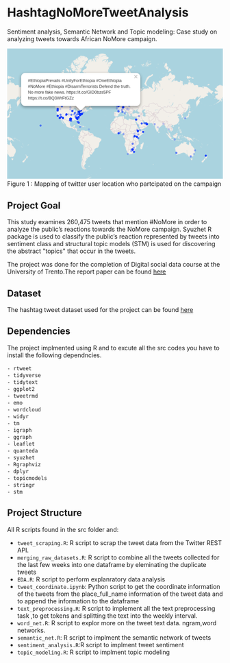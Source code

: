 # HashtagNoMoreTweetAnalysis
Sentiment analysis, Semantic Network and Topic modeling: Case study on analyzing tweets towards African NoMore campaign.

![img](img/map.png)
Figure 1 : Mapping of twitter user location who partcipated on the campaign

## Project Goal

This study examines 260,475 tweets that mention #NoMore in order to analyze the public’s reactions towards the NoMore campaign.  Syuzhet R package is  used to classify the public’s reaction represented by tweets into sentiment class and structural topic models (STM) is used for discovering the abstract "topics" that occur in the tweets.

The project was done for the completion of Digital social data course at the University of Trento.The report paper can be found [here]()

## Dataset
The hashtag tweet dataset used for the project can be found [here](https://drive.google.com/file/d/13KE6-ffIeufCMViDManCfMo63bbnMjsD/view?usp=sharing)

## Dependencies
The project implmented using R and to excute all the src codes you have to install the following dependncies. 
```
- rtweet 
- tidyverse 
- tidytext
- ggplot2
- tweetrmd
- emo
- wordcloud
- widyr
- tm
- igraph
- ggraph
- leaflet
- quanteda
- syuzhet
- Rgraphviz
- dplyr
- topicmodels
- stringr
- stm

```         
## Project Structure

All R scripts found in the src folder and:
- `tweet_scraping.R`: R script to scrap the tweet data from the Twitter REST API.
- `merging_raw_datasets.R`: R script to combine all the tweets collected for the last few weeks  into one dataframe by eleminating the duplicate tweets
- `EDA.R`: R script to perform explanratory data analysis
- `tweet_coordinate.ipynb`: Python script to get the coordinate information of the tweets from the place_full_name information of the tweet data and to append the information to the dataframe
- `text_preprocessing.R`: R script to implement all the text preprocessing task ,to get tokens and splitting the text into the weekly interval.
- `word_net.R`: R script to explor more on the tweet text data. ngram,word networks.
- `semantic_net.R`: R script to implment the semantic network of tweets
- `sentiment_analysis.R`:R script to implment  tweet sentiment
- `topic_modeling.R`: R script to implment topic modeling 




